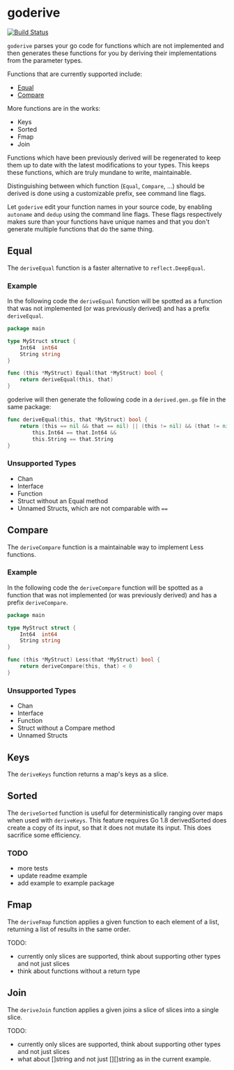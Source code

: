 # goderive

[![Build Status](https://travis-ci.org/awalterschulze/goderive.svg?branch=master)](https://travis-ci.org/awalterschulze/goderive)

`goderive` parses your go code for functions which are not implemented and then generates these functions for you by deriving their implementations from the parameter types. 

Functions that are currently supported include:

  - [Equal](https://github.com/awalterschulze/goderive#equal)
  - [Compare](https://github.com/awalterschulze/goderive#compare)

More functions are in the works:

  - Keys
  - Sorted
  - Fmap
  - Join

Functions which have been previously derived will be regenerated to keep them up to date with the latest modifications to your types.  This keeps these functions, which are truly mundane to write, maintainable.

Distinguishing between which function (`Equal`, `Compare`, ...) should be derived is done using a customizable prefix, see command line flags.

Let `goderive` edit your function names in your source code, by enabling `autoname` and `dedup` using the command line flags.
These flags respectively makes sure than your functions have unique names and that you don't generate multiple functions that do the same thing.

## Equal

The `deriveEqual` function is a faster alternative to `reflect.DeepEqual`.

### Example

In the following code the `deriveEqual` function will be spotted as a function that was not implemented (or was previously derived) and has a prefix `deriveEqual`.

```go
package main

type MyStruct struct {
	Int64  int64
	String string
}

func (this *MyStruct) Equal(that *MyStruct) bool {
	return deriveEqual(this, that)
}
```

goderive will then generate the following code in a `derived.gen.go` file in the same package:

```go
func deriveEqual(this, that *MyStruct) bool {
	return (this == nil && that == nil) || (this != nil) && (that != nil) &&
		this.Int64 == that.Int64 &&
		this.String == that.String
}
```

### Unsupported Types

  - Chan
  - Interface
  - Function
  - Struct without an Equal method
  - Unnamed Structs, which are not comparable with `==`

## Compare

The `deriveCompare` function is a maintainable way to implement Less functions.

### Example

In the following code the `deriveCompare` function will be spotted as a function that was not implemented (or was previously derived) and has a prefix `deriveCompare`.

```go
package main

type MyStruct struct {
	Int64  int64
	String string
}

func (this *MyStruct) Less(that *MyStruct) bool {
	return deriveCompare(this, that) < 0
}
```

### Unsupported Types

  - Chan
  - Interface
  - Function
  - Struct without a Compare method
  - Unnamed Structs

## Keys

The `deriveKeys` function returns a map's keys as a slice.

## Sorted

The `deriveSorted` function is useful for deterministically ranging over maps when used with `deriveKeys`.
This feature requires Go 1.8
derivedSorted does create a copy of its input, so that it does not mutate its input.
This does sacrifice some efficiency.

### TODO

  - more tests
  - update readme example
  - add example to example package

## Fmap

The `deriveFmap` function applies a given function to each element of a list, returning a list of results in the same order.

TODO:
  - currently only slices are supported, think about supporting other types and not just slices
  - think about functions without a return type

## Join

The `deriveJoin` function applies a given joins a slice of slices into a single slice.

TODO:
  - currently only slices are supported, think about supporting other types and not just slices
  - what about []string and not just [][]string as in the current example.
